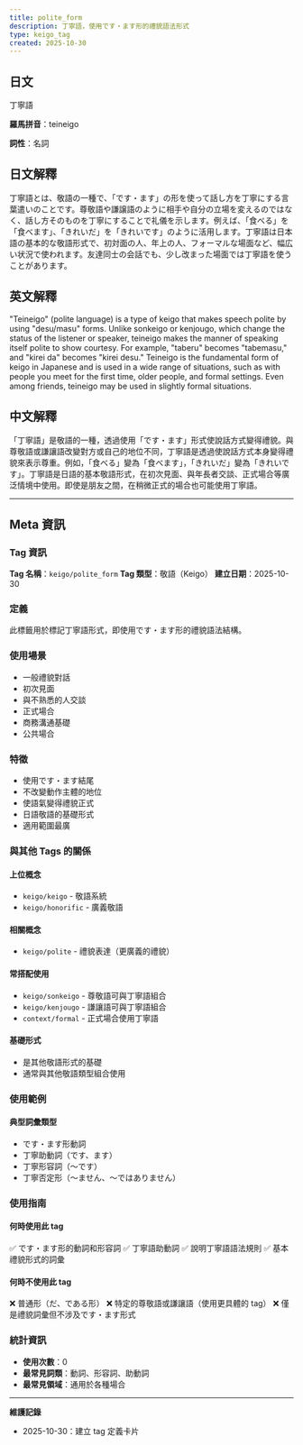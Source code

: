 ```yaml
---
title: polite_form
description: 丁寧語，使用です・ます形的禮貌語法形式
type: keigo_tag
created: 2025-10-30
---
```


## 日文
丁寧語

**羅馬拼音**：teineigo

**詞性**：名詞

## 日文解釋
丁寧語とは、敬語の一種で、「です・ます」の形を使って話し方を丁寧にする言葉遣いのことです。尊敬語や謙譲語のように相手や自分の立場を変えるのではなく、話し方そのものを丁寧にすることで礼儀を示します。例えば、「食べる」を「食べます」、「きれいだ」を「きれいです」のように活用します。丁寧語は日本語の基本的な敬語形式で、初対面の人、年上の人、フォーマルな場面など、幅広い状況で使われます。友達同士の会話でも、少し改まった場面では丁寧語を使うことがあります。

## 英文解釋
"Teineigo" (polite language) is a type of keigo that makes speech polite by using "desu/masu" forms. Unlike sonkeigo or kenjougo, which change the status of the listener or speaker, teineigo makes the manner of speaking itself polite to show courtesy. For example, "taberu" becomes "tabemasu," and "kirei da" becomes "kirei desu." Teineigo is the fundamental form of keigo in Japanese and is used in a wide range of situations, such as with people you meet for the first time, older people, and formal settings. Even among friends, teineigo may be used in slightly formal situations.

## 中文解釋
「丁寧語」是敬語的一種，透過使用「です・ます」形式使說話方式變得禮貌。與尊敬語或謙讓語改變對方或自己的地位不同，丁寧語是透過使說話方式本身變得禮貌來表示尊重。例如，「食べる」變為「食べます」，「きれいだ」變為「きれいです」。丁寧語是日語的基本敬語形式，在初次見面、與年長者交談、正式場合等廣泛情境中使用。即使是朋友之間，在稍微正式的場合也可能使用丁寧語。

---

## Meta 資訊

### Tag 資訊

**Tag 名稱**：`keigo/polite_form`
**Tag 類型**：敬語（Keigo）
**建立日期**：2025-10-30

### 定義

此標籤用於標記丁寧語形式，即使用です・ます形的禮貌語法結構。

### 使用場景

- 一般禮貌對話
- 初次見面
- 與不熟悉的人交談
- 正式場合
- 商務溝通基礎
- 公共場合

### 特徵

- 使用です・ます結尾
- 不改變動作主體的地位
- 使語氣變得禮貌正式
- 日語敬語的基礎形式
- 適用範圍最廣

### 與其他 Tags 的關係

#### 上位概念
- `keigo/keigo` - 敬語系統
- `keigo/honorific` - 廣義敬語

#### 相關概念
- `keigo/polite` - 禮貌表達（更廣義的禮貌）

#### 常搭配使用
- `keigo/sonkeigo` - 尊敬語可與丁寧語組合
- `keigo/kenjougo` - 謙讓語可與丁寧語組合
- `context/formal` - 正式場合使用丁寧語

#### 基礎形式
- 是其他敬語形式的基礎
- 通常與其他敬語類型組合使用

### 使用範例

#### 典型詞彙類型
- です・ます形動詞
- 丁寧助動詞（です、ます）
- 丁寧形容詞（〜です）
- 丁寧否定形（〜ません、〜ではありません）

### 使用指南

#### 何時使用此 tag
✅ です・ます形的動詞和形容詞
✅ 丁寧語助動詞
✅ 說明丁寧語語法規則
✅ 基本禮貌形式的詞彙

#### 何時不使用此 tag
❌ 普通形（だ、である形）
❌ 特定的尊敬語或謙讓語（使用更具體的 tag）
❌ 僅是禮貌詞彙但不涉及です・ます形式

### 統計資訊

- **使用次數**：0
- **最常見詞類**：動詞、形容詞、助動詞
- **最常見領域**：通用於各種場合

---

**維護記錄**
- 2025-10-30：建立 tag 定義卡片
